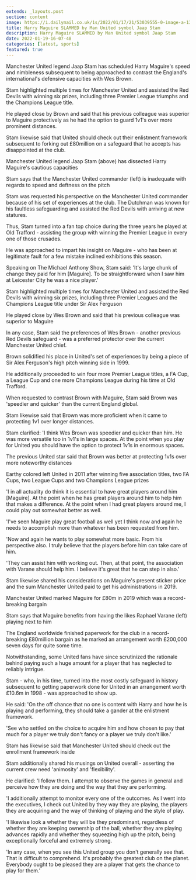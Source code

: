 ```yaml
---
extends: _layouts.post
section: content
image: https://i.dailymail.co.uk/1s/2022/01/17/21/53039555-0-image-a-13_1642454035388.jpg 
title: Harry Maguire SLAMMED by Man United symbol Jaap Stam 
description: Harry Maguire SLAMMED by Man United symbol Jaap Stam 
date: 2022-01-19-16-07-48 
categories: [latest, sports] 
featured: true 
--- 
```

Manchester United legend Jaap Stam has scheduled Harry Maguire's speed and nimbleness subsequent to being approached to contrast the England's international's defensive capacities with Wes Brown.

Stam highlighted multiple times for Manchester United and assisted the Red Devils with winning six prizes, including three Premier League triumphs and the Champions League title.

He played close by Brown and said that his previous colleague was superior to Maguire protectively as he had the option to guard 1v1's over more prominent distances.

Stam likewise said that United should check out their enlistment framework subsequent to forking out £80million on a safeguard that he accepts has disappointed at the club.

Manchester United legend Jaap Stam (above) has dissected Harry Maguire's cautious capacities

Stam says that the Manchester United commander (left) is inadequate with regards to speed and deftness on the pitch

Stam was requested his perspective on the Manchester United commander because of his set of experiences at the club. The Dutchman was known for his faultless safeguarding and assisted the Red Devils with arriving at new statures.

Thus, Stam turned into a fan top choice during the three years he played at Old Trafford - assisting the group with winning the Premier League in every one of those crusades.

He was approached to impart his insight on Maguire - who has been at legitimate fault for a few mistake inclined exhibitions this season.

Speaking on The Michael Anthony Show, Stam said: 'It's large chunk of change they paid for him [Maguire]. To be straightforward when I saw him at Leicester City he was a nice player.'

Stam highlighted multiple times for Manchester United and assisted the Red Devils with winning six prizes, including three Premier Leagues and the Champions League title under Sir Alex Ferguson

He played close by Wes Brown and said that his previous colleague was superior to Maguire

In any case, Stam said the preferences of Wes Brown - another previous Red Devils safeguard - was a preferred protector over the current Manchester United chief.

Brown solidified his place in United's set of experiences by being a piece of Sir Alex Ferguson's high pitch winning side in 1999.

He additionally proceeded to win four more Premier League titles, a FA Cup, a League Cup and one more Champions League during his time at Old Trafford.

When requested to contrast Brown with Maguire, Stam said Brown was 'speedier and quicker' than the current England global.

Stam likewise said that Brown was more proficient when it came to protecting 1v1 over longer distances.

Stam clarified: 'I think Wes Brown was speedier and quicker than him. He was more versatile too in 1v1's in large spaces. At the point when you play for United you should have the option to protect 1v1s in enormous spaces.

The previous United star said that Brown was better at protecting 1v1s over more noteworthy distances

Earthy colored left United in 2011 after winning five association titles, two FA Cups, two League Cups and two Champions League prizes

'I in all actuality do think it is essential to have great players around him [Maguire]. At the point when he has great players around him to help him that makes a difference. At the point when I had great players around me, I could play out somewhat better as well.

'I've seen Maguire play great football as well yet I think now and again he needs to accomplish more than whatever has been requested from him.

'Now and again he wants to play somewhat more basic. From his perspective also. I truly believe that the players before him can take care of him.

'They can assist him with working out. Then, at that point, the association with Varane should help him. I believe it's great that he can step in also.'

Stam likewise shared his considerations on Maguire's present sticker price and the sum Manchester United paid to get his administrations in 2019.

Manchester United marked Maguire for £80m in 2019 which was a record-breaking bargain

Stam says that Maguire benefits from having the likes Raphael Varane (left) playing next to him

The England worldwide finished paperwork for the club in a record-breaking £80million bargain as he marked an arrangement worth £200,000 seven days for quite some time.

Notwithstanding, some United fans have since scrutinized the rationale behind paying such a huge amount for a player that has neglected to reliably intrigue.

Stam - who, in his time, turned into the most costly safeguard in history subsequent to getting paperwork done for United in an arrangement worth £10.6m in 1998 - was approached to show up.

He said: 'On the off chance that no one is content with Harry and how he is playing and performing, they should take a gander at the enlistment framework.

'See who settled on the choice to acquire him and how chosen to pay that much for a player we truly don't fancy or a player we truly don't like.'

Stam has likewise said that Manchester United should check out the enrollment framework inside

Stam additionally shared his musings on United overall - asserting the current crew need 'animosity' and 'flexibility'.

He clarified: 'I follow them. I attempt to observe the games in general and perceive how they are doing and the way that they are performing.

'I additionally attempt to monitor every one of the outcomes. As I went into the executives, I check out United by they way they are playing, the players they are acquiring and the way of thinking of playing and the style of play.

'I likewise look a whether they will be they predominant, regardless of whether they are keeping ownership of the ball, whether they are playing advances rapidly and whether they squeezing high up the pitch, being exceptionally forceful and extremely strong.

'In any case, when you see this United group you don't generally see that. That is difficult to comprehend. It's probably the greatest club on the planet. Everybody ought to be pleased they are a player that gets the chance to play for them.'